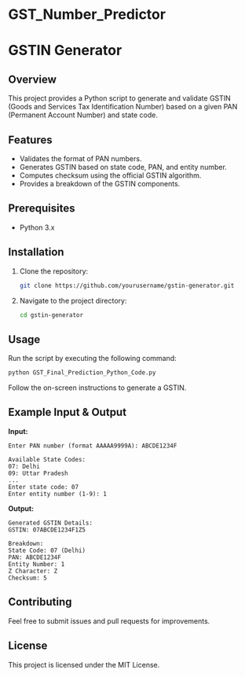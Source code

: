 # GST_Number_Predictor
# GSTIN Generator

## Overview
This project provides a Python script to generate and validate GSTIN (Goods and Services Tax Identification Number) based on a given PAN (Permanent Account Number) and state code.

## Features
- Validates the format of PAN numbers.
- Generates GSTIN based on state code, PAN, and entity number.
- Computes checksum using the official GSTIN algorithm.
- Provides a breakdown of the GSTIN components.

## Prerequisites
- Python 3.x

## Installation
1. Clone the repository:
   ```sh
   git clone https://github.com/yourusername/gstin-generator.git
   ```
2. Navigate to the project directory:
   ```sh
   cd gstin-generator
   ```

## Usage
Run the script by executing the following command:
```sh
python GST_Final_Prediction_Python_Code.py
```
Follow the on-screen instructions to generate a GSTIN.

## Example Input & Output
**Input:**
```
Enter PAN number (format AAAAA9999A): ABCDE1234F

Available State Codes:
07: Delhi
09: Uttar Pradesh
...
Enter state code: 07
Enter entity number (1-9): 1
```

**Output:**
```
Generated GSTIN Details:
GSTIN: 07ABCDE1234F1Z5

Breakdown:
State Code: 07 (Delhi)
PAN: ABCDE1234F
Entity Number: 1
Z Character: Z
Checksum: 5
```

## Contributing
Feel free to submit issues and pull requests for improvements.

## License
This project is licensed under the MIT License.

